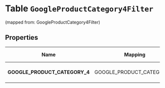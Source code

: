 
# Table `GoogleProductCategory4Filter`
(mapped from: GoogleProductCategory4Filter)

## Properties
Name | Mapping | SQL Type | Default | Type | Description | Notes
---- | ------- | -------- | ------- | ---- | ----------- | -----
**GOOGLE_PRODUCT_CATEGORY_4** | GOOGLE_PRODUCT_CATEGORY_4 | long NOT NULL |  | [**CatalogsProductGroupMultipleStringListCriteria**](.md) |  |  [foreignkey]



